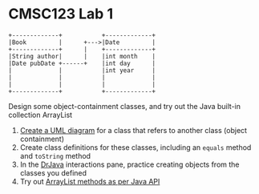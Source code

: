 # CMSC123 Lab 1

```
+-------------+           +-------------+
|Book         |      +--->|Date         |
+-------------+      |    +-------------+
|String author|      |    |int month    |
|Date pubDate +------+    |int day      |
|             |           |int year     |
|             |           |             |
|             |           |             |
+-------------+           +-------------+
```

Design some object-containment classes, and try out the Java built-in collection ArrayList 

1. [Create a UML diagram](http://asciiflow.com) for a class that refers to another class (object containment)
2. Create class definitions for these classes, including an `equals` method and `toString` method
3. In the [DrJava](http://drjava.sourceforge.net) interactions pane, practice creating objects from the classes you defined
4. Try out [ArrayList methods as per Java API](https://docs.oracle.com/javase/8/docs/api/java/util/ArrayList.html)

